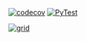 [![codecov](https://codecov.io/gh/kravchenkoda/hostsmate/branch/master/graph/badge.svg)](https://codecov.io/gh/kravchenkoda/hostsmate)
[![PyTest](https://github.com/kravchenkoda/hostsmate/actions/workflows/pytest.yml/badge.svg)](https://github.com/kravchenkoda/hostsmate/actions/workflows/pytest.yml)

[![grid](https://codecov.io/gh/kravchenkoda/hostsmate/branch/master/graphs/tree.svg)](https://codecov.io/gh/kravchenkoda/hostsmate)